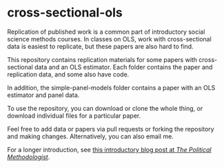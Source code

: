 # cross-sectional-ols
Replication of published work is a common part of introductory social science methods courses. In classes on OLS, work with cross-sectional data is easiest to replicate, but these papers are also hard to find.

This repository contains replication materials for some papers with cross-sectional data and an OLS estimator. Each folder contains the paper and replication data, and some also have code.

In addition, the simple-panel-models folder contains a paper with an OLS estimator and panel data. 

To use the repository, you can download or clone the whole thing, or download individual files for a particular paper.

Feel free to add data or papers via pull requests or forking the repository and making changes. Alternatively, you can also email me.

For a longer introduction, see [this introductory blog post at *The Political Methodologist*](https://polmeth.org/blog/open-collection-political-science-research-ols-models-and-cross-sectional-data).
